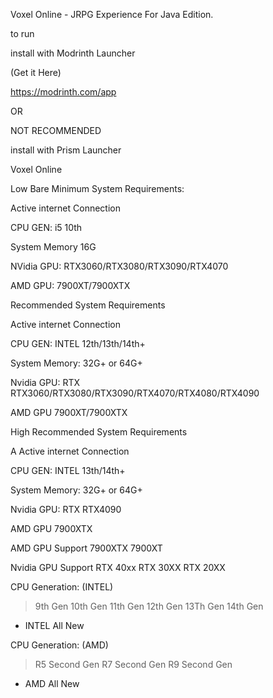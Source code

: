 Voxel Online - JRPG Experience For Java Edition.

to run

install with Modrinth Launcher

(Get it Here) 

https://modrinth.com/app

OR

NOT RECOMMENDED

install with Prism Launcher

Voxel Online

Low Bare Minimum System Requirements:

Active internet Connection

CPU GEN: i5 10th

System Memory 16G

NVidia GPU: RTX3060/RTX3080/RTX3090/RTX4070 

AMD GPU: 7900XT/7900XTX

Recommended System Requirements

Active internet Connection

CPU GEN: INTEL 12th/13th/14th+

System Memory: 32G+ or 64G+

Nvidia GPU: RTX RTX3060/RTX3080/RTX3090/RTX4070/RTX4080/RTX4090

AMD GPU 7900XT/7900XTX

High Recommended System Requirements

A Active internet Connection

CPU GEN: INTEL 13th/14th+

System Memory: 32G+ or 64G+

Nvidia GPU: RTX RTX4090

AMD GPU 7900XTX


AMD GPU Support
7900XTX
7900XT

Nvidia GPU Support
RTX 40xx
RTX 30XX
RTX 20XX

CPU Generation: (INTEL)
>9th Gen
>10th Gen
>11th Gen
>12th Gen
>13Th Gen
>14th Gen
+ INTEL All New

CPU Generation: (AMD)
>R5 Second Gen
>R7 Second Gen
>R9 Second Gen
+ AMD All New

  
